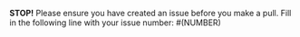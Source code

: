 **STOP!** Please ensure you have created an issue before you make a pull. Fill in the following line with your issue number:
	#(NUMBER)
